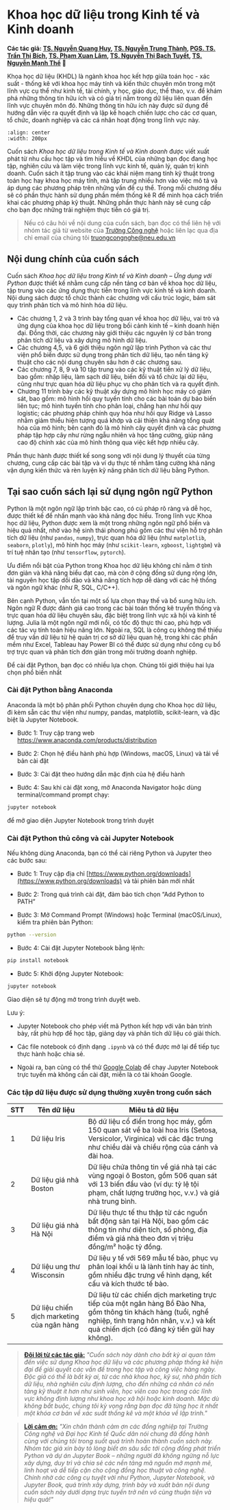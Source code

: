 # Khoa học dữ liệu trong Kinh tế và Kinh doanh

**Các tác giả: [TS. Nguyễn Quang Huy](https://nct.neu.edu.vn/giang-vien/ts-nguyen-quang-huy), [TS. Nguyễn Trung Thành](), [PGS. TS. Trần Thị Bích](), [TS. Phạm Xuan Lâm](), [TS. Nguyễn Thị Bạch Tuyết](), [TS. Nguyễn Mạnh Thế]()    🚀**

Khoa học dữ liệu (KHDL) là ngành khoa học kết hợp giữa toán học - xác suất - thống kê với khoa học máy tính và kiến thức chuyên môn trong một lĩnh vực cụ thể như kinh tế, tài chính, y học, giáo dục, thể thao, v.v. để khám phá những thông tin hữu ích và có giá trị nằm trong dữ liệu liên quan đến lĩnh vực chuyên môn đó. Những thông tin hữu ích này được sử dụng để hướng dẫn việc ra quyết định và lập kế hoạch chiến lược cho các cơ quan, tổ chức, doanh nghiệp và các cá nhân hoạt động trong lĩnh vực này.

```{image} docs/logo.png
:align: center
:width: 200px
```
Cuốn sách *Khoa học dữ liệu trong Kinh tế và Kinh doanh* được viết xuất phát từ nhu cầu học tập và tìm hiểu về KHDL của những bạn đọc đang học tập, nghiên cứu và làm việc trong lĩnh vực kinh tế, quản lý, quản trị kinh doanh. Cuốn sách ít tập trung vào các khái niệm mang tính kỹ thuật trong toán học hay khoa học máy tính, mà tập trung nhiều hơn vào việc mô tả và áp dụng các phương pháp trên những vấn đề cụ thể. Trong mỗi chương đều sẽ có phần thực hành sử dụng phần mềm thống kê R để minh họa cách triển khai các phương pháp kỹ thuật. Những phần thực hành này sẽ cung cấp cho bạn đọc những trải nghiệm thực tiễn có giá trị.

>Nếu có câu hỏi về nội dung của cuốn sách, bạn đọc có thể liên hệ với nhóm tác giả từ website của [Trường Công nghệ](https://nct.neu.edu.vn/) hoặc liên lạc qua địa chỉ email của chúng tôi [truongcongnghe@neu.edu.vn](truongcongnghe@neu.edu.vn)

## Nội dung chính của cuốn sách

Cuốn sách *Khoa học dữ liệu trong Kinh tế và Kinh doanh – Ứng dụng với Python* được thiết kế nhằm cung cấp nền tảng cơ bản về khoa học dữ liệu, tập trung vào các ứng dụng thực tiễn trong lĩnh vực kinh tế và kinh doanh. Nội dung sách được tổ chức thành các chương với cấu trúc logic, bám sát quy trình phân tích và mô hình hóa dữ liệu.

- Các chương 1, 2 và 3 trình bày tổng quan về khoa học dữ liệu, vai trò và ứng dụng của khoa học dữ liệu trong bối cảnh kinh tế – kinh doanh hiện đại. Đồng thời, các chương này giới thiệu các nguyên lý cơ bản trong phân tích dữ liệu và xây dựng mô hình dữ liệu.
- Các chương 4,5, và 6 giới thiệu ngôn ngữ lập trình Python và các thư viện phổ biến được sử dụng trong phân tích dữ liệu, tạo nền tảng kỹ thuật cho các nội dung chuyên sâu hơn ở các chương sau.
- Các chương 7, 8, 9 và 10 tập trung vào các kỹ thuật tiền xử lý dữ liệu, bao gồm: nhập liệu, làm sạch dữ liệu, biến đổi và tổ chức lại dữ liệu, cũng như trực quan hóa dữ liệu phục vụ cho phân tích và ra quyết định.
- Chương 11 trình bày các kỹ thuật xây dựng mô hình học máy có giám sát, bao gồm: mô hình hồi quy tuyến tính cho các bài toán dự báo biến liên tục; mô hình tuyến tính cho phân loại, chẳng hạn như hồi quy logistic; các phương pháp chính quy hóa như hồi quy Ridge và Lasso nhằm giảm thiểu hiện tượng quá khớp và cải thiện khả năng tổng quát hóa của mô hình; bên cạnh đó là mô hình cây quyết định và các phương pháp tập hợp cây như rừng ngẫu nhiên và học tăng cường, giúp nâng cao độ chính xác của mô hình thông qua việc kết hợp nhiều cây.

Phần thực hành được thiết kế song song với nội dung lý thuyết của từng chương, cung cấp các bài tập và ví dụ thực tế nhằm tăng cường khả năng vận dụng kiến thức và rèn luyện kỹ năng phân tích dữ liệu bằng Python.

## Tại sao cuốn sách lại sử dụng ngôn ngữ Python

Python là một ngôn ngữ lập trình bậc cao, có cú pháp rõ ràng và dễ học, được thiết kế để nhấn mạnh vào khả năng đọc hiểu. Trong lĩnh vực Khoa học dữ liệu, Python được xem là một trong những ngôn ngữ phổ biến và hiệu quả nhất, nhờ vào hệ sinh thái phong phú gồm các thư viện hỗ trợ phân tích dữ liệu (như `pandas`, `numpy`), trực quan hóa dữ liệu (như `matplotlib`, `seaborn`, `plotly`), mô hình học máy (như `scikit-learn`, `xgboost`, `lightgbm`) và trí tuệ nhân tạo (như `tensorflow`, `pytorch`). 

Ưu điểm nổi bật của Python trong Khoa học dữ liệu không chỉ nằm ở tính đơn giản và khả năng biểu đạt cao, mà còn ở cộng đồng sử dụng rộng lớn, tài nguyên học tập dồi dào và khả năng tích hợp dễ dàng với các hệ thống và ngôn ngữ khác (như R, SQL, C/C++).

Bên cạnh Python, vẫn tồn tại một số lựa chọn thay thế và bổ sung hữu ích. Ngôn ngữ R được đánh giá cao trong các bài toán thống kê truyền thống và trực quan hóa dữ liệu chuyên sâu, đặc biệt trong lĩnh vực xã hội và kinh tế lượng. Julia là một ngôn ngữ mới nổi, có tốc độ thực thi cao, phù hợp với các tác vụ tính toán hiệu năng lớn. Ngoài ra, SQL là công cụ không thể thiếu để truy vấn dữ liệu từ hệ quản trị cơ sở dữ liệu quan hệ, trong khi các phần mềm như Excel, Tableau hay Power BI có thể được sử dụng như công cụ bổ trợ trực quan và phân tích đơn giản trong môi trường doanh nghiệp.

Để cài đặt Python, bạn đọc có nhiều lựa chọn. Chúng tôi giới thiệu hai lựa chọn phổ biến nhất

### Cài đặt Python bằng Anaconda

Anaconda là một bộ phân phối Python chuyên dụng cho Khoa học dữ liệu, đi kèm sẵn các thư viện như numpy, pandas, matplotlib, scikit-learn, và đặc biệt là Jupyter Notebook.

- Bước 1: Truy cập trang web https://www.anaconda.com/products/distribution

- Bước 2: Chọn hệ điều hành phù hợp (Windows, macOS, Linux) và tải về bản cài đặt

- Bước 3: Cài đặt theo hướng dẫn mặc định của hệ điều hành

- Bước 4: Sau khi cài đặt xong, mở Anaconda Navigator hoặc dùng terminal/command prompt chạy:

```sh
jupyter notebook
```
để mở giao diện Jupyter Notebook trong trình duyệt


### Cài đặt Python thủ công và cài Jupyter Notebook

Nếu không dùng Anaconda, bạn có thể cài riêng Python và Jupyter theo các bước sau:

- Bước 1: Truy cập địa chỉ [https://www.python.org/downloads](https://www.python.org/downloads) và tải phiên bản mới nhất

- Bước 2: Trong quá trình cài đặt, đảm bảo tích chọn “Add Python to PATH”

- Bước 3: Mở Command Prompt (Windows) hoặc Terminal (macOS/Linux), kiểm tra phiên bản Python:

```sh
python --version
```

- Bước 4: Cài đặt Jupyter Notebook bằng lệnh:

```sh
pip install notebook
```

- Bước 5: Khởi động Jupyter Notebook:

```sh
jupyter notebook
```
Giao diện sẽ tự động mở trong trình duyệt web.

Lưu ý:

- Jupyter Notebook cho phép viết mã Python kết hợp với văn bản trình bày, rất phù hợp để học tập, giảng dạy và phân tích dữ liệu có giải thích.

- Các file notebook có định dạng `.ipynb` và có thể được mở lại để tiếp tục thực hành hoặc chia sẻ.

- Ngoài ra, bạn cũng có thể thử [Google Colab](https://colab.research.google.com) để chạy Jupyter Notebook trực tuyến mà không cần cài đặt, miễn là có tài khoản Google.

### Các tập dữ liệu được sử dụng thường xuyên trong cuốn sách

| STT | Tên dữ liệu                             | Miêu tả dữ liệu                                                                                                                                     |
|-----|------------------------------------------|-----------------------------------------------------------------------------------------------------------------------------------------------------|
| 1   | Dữ liệu Iris                             | Bộ dữ liệu cổ điển trong học máy, gồm 150 quan sát về ba loài hoa Iris (Setosa, Versicolor, Virginica) với các đặc trưng như chiều dài và chiều rộng của cánh và đài hoa. |
| 2   | Dữ liệu giá nhà Boston                   | Dữ liệu chứa thông tin về giá nhà tại các vùng ngoại ô Boston, gồm 506 quan sát với 13 biến đầu vào (ví dụ: tỷ lệ tội phạm, chất lượng trường học, v.v.) và giá nhà trung bình. |
| 3   | Dữ liệu giá nhà Hà Nội                   | Dữ liệu thực tế thu thập từ các nguồn bất động sản tại Hà Nội, bao gồm các thông tin như diện tích, số phòng, địa điểm và giá nhà theo đơn vị triệu đồng/m² hoặc tỷ đồng. |
| 4   | Dữ liệu ung thư Wisconsin                | Dữ liệu y tế với 569 mẫu tế bào, phục vụ phân loại khối u là lành tính hay ác tính, gồm nhiều đặc trưng về hình dạng, kết cấu và kích thước tế bào.                         |
| 5   | Dữ liệu chiến dịch marketing của ngân hàng | Dữ liệu từ các chiến dịch marketing trực tiếp của một ngân hàng Bồ Đào Nha, gồm thông tin khách hàng (tuổi, nghề nghiệp, tình trạng hôn nhân, v.v.) và kết quả chiến dịch (có đăng ký tiền gửi hay không). |

>[**Đôi lời từ các tác giả:**]() *"Cuốn sách này dành cho bất kỳ ai quan tâm đến việc sử dụng Khoa học dữ liệu và các phương pháp thống kê hiện đại để giải quyết các vấn đề trong học tập và công việc hàng ngày.*
*Độc giả có thể là bất kỳ ai, từ các nhà khoa học, kỹ sư, nhà phân tích dữ liệu, nhà nghiên cứu định lượng, cho đến những cá nhân có nền tảng kỹ thuật ít hơn như sinh viên, học viên cao học trong các lĩnh vực không định lượng như khoa học xã hội hoặc kinh doanh.*
*Mặc dù không bắt buộc, chúng tôi kỳ vọng rằng bạn đọc đã từng học ít nhất một khóa cơ bản về xác suất thống kê và một khóa về lập trình."*


>[**Lời cảm ơn:**]() *"Xin chân thành cảm ơn các đồng nghiệp tại Trường Công nghệ và Đại học Kinh tế Quốc dân nói chung đã đồng hành cùng với chúng tôi trong suốt quá trình hoàn thành cuốn sách này. Nhóm tác giả xin bày tỏ lòng biết ơn sâu sắc tới cộng đồng phát triển Python và dự án Jupyter Book – những người đã không ngừng nỗ lực xây dựng, duy trì và chia sẻ các nền tảng mã nguồn mở mạnh mẽ, linh hoạt và dễ tiếp cận cho cộng đồng học thuật và công nghệ. Chính nhờ các công cụ tuyệt vời như Python, Jupyter Notebook, và Jupyter Book, quá trình xây dựng, trình bày và xuất bản nội dung cuốn sách này dưới dạng trực tuyến trở nên vô cùng thuận tiện và hiệu quả!"*
